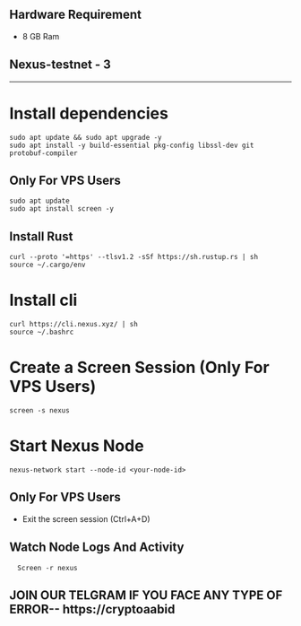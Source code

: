 ## Hardware Requirement
* 8 GB Ram

## Nexus-testnet - 3
***

# Install dependencies
```
sudo apt update && sudo apt upgrade -y
sudo apt install -y build-essential pkg-config libssl-dev git protobuf-compiler
```
## Only For VPS Users
```
sudo apt update
sudo apt install screen -y
```

## Install Rust
```
curl --proto '=https' --tlsv1.2 -sSf https://sh.rustup.rs | sh
source ~/.cargo/env
```

# Install cli
```
curl https://cli.nexus.xyz/ | sh
source ~/.bashrc
```

# Create a Screen Session (Only For VPS Users)
```
screen -s nexus
```

# Start Nexus Node
```
nexus-network start --node-id <your-node-id>
```

## Only For VPS Users
* Exit the screen session (Ctrl+A+D)

## Watch Node Logs And Activity
```
  Screen -r nexus
```
## JOIN OUR TELGRAM IF YOU FACE ANY TYPE OF ERROR-- https://cryptoaabid

  
